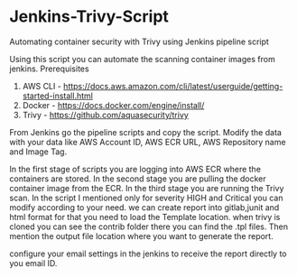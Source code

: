 # Jenkins-Trivy-Script
Automating container security with Trivy using Jenkins pipeline script

Using this script you can automate the scanning container images from jenkins.
Prerequisites
  1. AWS CLI - https://docs.aws.amazon.com/cli/latest/userguide/getting-started-install.html
  2. Docker - https://docs.docker.com/engine/install/
  3. Trivy - https://github.com/aquasecurity/trivy

From Jenkins go the pipeline scripts and copy the script. Modify the data with your data like AWS Account ID, AWS ECR URL, AWS Repository name and Image Tag.

In the first stage of scripts you are logging into AWS ECR where the containers are stored.
In the second stage you are pulling the docker container image from the ECR.
In the third stage you are running the Trivy scan. In the script I mentioned only for severity HIGH and Critical you can modify according to your need. we can create report into gitlab,junit and html format for that you need to load the Template location. when trivy is cloned you can see the contrib folder there you can find the .tpl files. Then mention the output file location where you want to generate the report.

configure your email settings in the jenkins to receive the report directly to you email ID.

